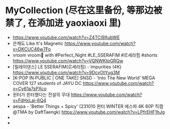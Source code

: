 # MyCollection (尽在这里备份, 等那边被禁了, 在添加进 yaoxiaoxi 里)

- https://www.youtube.com/watch?v=Z4TCI9XubWE
- 은채도 Like It's Magnetic https://www.youtube.com/watch?v=DKCUC46w7Fo
- vroom vroom🚗 with #Perfect_Night #LE_SSERAFIM #르세라핌 #shorts https://www.youtube.com/watch?v=VQNWKtpGRQw
- [릴레이댄스] LE SSERAFIM(르세라핌) - Impurities (4K) https://www.youtube.com/watch?v=9DcvOtYug3M
- [K-POP IN PUBLIC | ONE TAKE] SNSD - 'Into The New World' MEGA COVER 127 students of JAYU DC https://www.youtube.com/watch?v=Cy61a7sPXco
- 윈터가 윈터했다는 전설의 무대 https://www.youtube.com/watch?v=FdHxLai-6Q4
- aespa - 'Better Things + Spicy' (231010 윈터 WINTER 에스파 4K 60P 직캠 @TMA by DaftTaengk) https://www.youtube.com/watch?v=LPfrEHF1hJg
- 
- 

